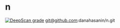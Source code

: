 # n
[![DeepScan grade](https://deepscan.io/api/teams/21173/projects/24655/branches/760668/badge/grade.svg)](https://deepscan.io/dashboard#view=project&tid=21173&pid=24655&bid=760668)
git@github.com:danahasanin/n.git 
